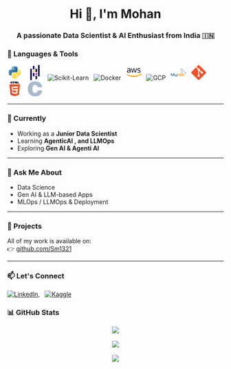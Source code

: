 <h1 align="center">Hi 👋, I'm Mohan</h1>
<h3 align="center">A passionate Data Scientist & AI Enthusiast from India 🇮🇳</h3>
<!--
<p align="center">
  <img src="https://komarev.com/ghpvc/?username=Sm1321&label=Profile%20views&color=0e75b6&style=flat" alt="Profile views" />
</p>
-->

### 🧰 Languages & Tools
<p align="left">
  <img src="https://raw.githubusercontent.com/devicons/devicon/master/icons/python/python-original.svg" width="35" alt="Python" /> &nbsp;
  <img src="https://raw.githubusercontent.com/devicons/devicon/master/icons/pandas/pandas-original.svg" width="35" alt="Pandas" /> &nbsp;
  <img src="https://upload.wikimedia.org/wikipedia/commons/0/05/Scikit_learn_logo_small.svg" width="35" alt="Scikit-Learn" /> &nbsp;
  <img src="https://cdn.jsdelivr.net/gh/devicons/devicon/icons/docker/docker-original-wordmark.svg" width="35" alt="Docker" /> &nbsp;
  <img src="https://raw.githubusercontent.com/devicons/devicon/master/icons/amazonwebservices/amazonwebservices-original-wordmark.svg" width="35" alt="AWS" /> &nbsp;
  <img src="https://www.vectorlogo.zone/logos/google_cloud/google_cloud-icon.svg" width="35" alt="GCP" /> &nbsp;
  <img src="https://raw.githubusercontent.com/devicons/devicon/master/icons/mysql/mysql-original-wordmark.svg" width="35" alt="MySQL" /> &nbsp;
  <img src="https://raw.githubusercontent.com/devicons/devicon/master/icons/git/git-original.svg" width="35" alt="Git" /> &nbsp;
  <img src="https://raw.githubusercontent.com/devicons/devicon/master/icons/html5/html5-original-wordmark.svg" width="35" alt="HTML5" /> &nbsp;
  <img src="https://raw.githubusercontent.com/devicons/devicon/master/icons/c/c-original.svg" width="35" alt="C" />
</p>

---

### 🔭 Currently
- Working as a **Junior Data Scientist**
- Learning **AgenticAI , and LLMOps**
- Exploring **Gen AI & Agenti AI**

---

### 💬 Ask Me About
- Data Science  
- Gen AI & LLM-based Apps  
- MLOps / LLMOps & Deployment

---

### 📂 Projects
All of my work is available on:  
👉 [github.com/Sm1321](https://github.com/Sm1321)

---

### 📫 Let's Connect
<p align="left">
  <a href="https://www.linkedin.com/in/mohan-s-805b72212/" target="_blank">
    <img align="center" src="https://raw.githubusercontent.com/rahuldkjain/github-profile-readme-generator/master/src/images/icons/Social/linked-in-alt.svg" alt="LinkedIn" height="28" width="36" />
  </a>
  &nbsp;&nbsp;
  <a href="https://www.kaggle.com/siddulamohan" target="_blank">
    <img align="center" src="https://raw.githubusercontent.com/rahuldkjain/github-profile-readme-generator/master/src/images/icons/Social/kaggle.svg" alt="Kaggle" height="28" width="36" />
  </a>
</p>



### 📊 GitHub Stats
<p align="center">
  <img src="https://github-readme-stats.vercel.app/api?username=Sm1321&show_icons=true&theme=radical" width="60%" />
</p>

<p align="center">
  <img src="https://github-readme-stats.vercel.app/api/top-langs/?username=Sm1321&layout=compact&theme=radical" width="35%" />
</p>

<p align="center">
  <img src="https://github-readme-streak-stats.herokuapp.com/?user=Sm1321&theme=radical" width="60%" />
</p>
